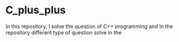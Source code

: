 # C_plus_plus
In this repository, I solve  the question of C++ programming and In the repository  different type of question solve in the 
